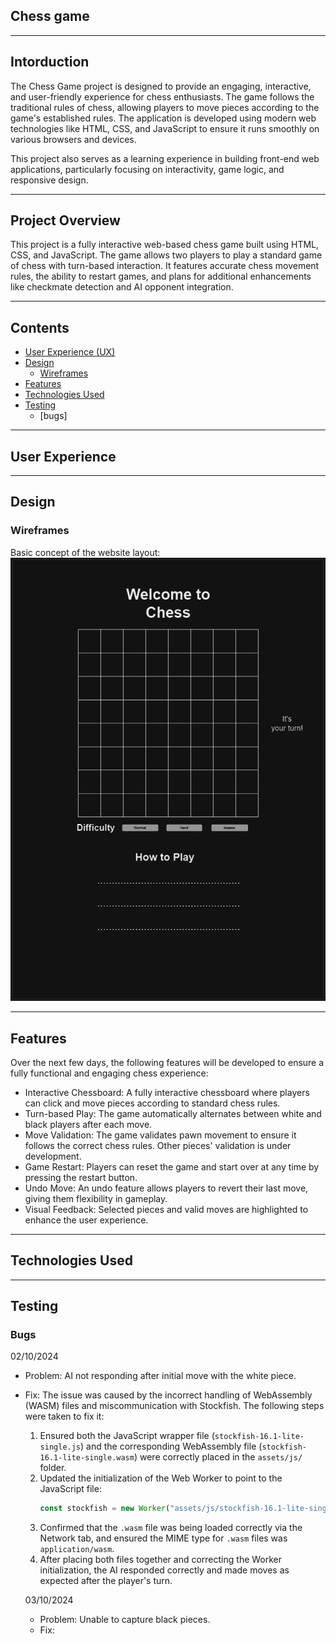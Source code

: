 ## Chess game

---

## Intorduction 

The Chess Game project is designed to provide an engaging, interactive, and user-friendly experience for chess enthusiasts. The game follows the traditional rules of chess, allowing players to move pieces according to the game's established rules. The application is developed using modern web technologies like HTML, CSS, and JavaScript to ensure it runs smoothly on various browsers and devices.

This project also serves as a learning experience in building front-end web applications, particularly focusing on interactivity, game logic, and responsive design.

---

## Project Overview
This project is a fully interactive web-based chess game built using HTML, CSS, and JavaScript. The game allows two players to play a standard game of chess with turn-based interaction. It features accurate chess movement rules, the ability to restart games, and plans for additional enhancements like checkmate detection and AI opponent integration.

---

## Contents

- [User Experience (UX)](#user-experience-ux)
- [Design](#design)
  - [Wireframes](#wireframes)
- [Features](#features)
- [Technologies Used](#technologies-used)
- [Testing](#testing)
  - [bugs]

---

## User Experience 

---

## Design

### Wireframes

Basic concept of the website layout:
![Wireframe](assets/images/Wireframes/Chess-wireframe.png)

---

## Features 

Over the next few days, the following features will be developed to ensure a fully functional and engaging chess experience:

- Interactive Chessboard: A fully interactive chessboard where players can click and move pieces according to standard chess rules.
- Turn-based Play: The game automatically alternates between white and black players after each move.
- Move Validation: The game validates pawn movement to ensure it follows the correct chess rules. Other pieces' validation is under development.
- Game Restart: Players can reset the game and start over at any time by pressing the restart button.
- Undo Move: An undo feature allows players to revert their last move, giving them flexibility in gameplay.
- Visual Feedback: Selected pieces and valid moves are highlighted to enhance the user experience.

---

## Technologies Used

---

## Testing

### Bugs

02/10/2024
- Problem: AI not responding after initial move with the white piece.
- Fix: The issue was caused by the incorrect handling of WebAssembly (WASM) files and miscommunication with Stockfish. The following steps were taken to fix it:
  1. Ensured both the JavaScript wrapper file (`stockfish-16.1-lite-single.js`) and the corresponding WebAssembly file (`stockfish-16.1-lite-single.wasm`) were correctly placed in the `assets/js/` folder.
  2. Updated the initialization of the Web Worker to point to the JavaScript file:
     ```javascript
     const stockfish = new Worker("assets/js/stockfish-16.1-lite-single.js");
     ```
  3. Confirmed that the `.wasm` file was being loaded correctly via the Network tab, and ensured the MIME type for `.wasm` files was `application/wasm`.
  4. After placing both files together and correcting the Worker initialization, the AI responded correctly and made moves as expected after the player's turn.

  03/10/2024
  - Problem: Unable to capture black pieces. 
  - Fix: 